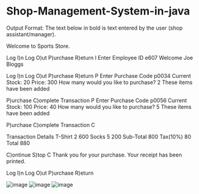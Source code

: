 # Shop-Management-System-in-java
Output Format: The text below in bold is text entered by the user (shop assistant/manager).

Welcome to Sports Store. 

Log I)n		Log O)ut	P)urchase	R)eturn
I
Enter Employee ID
e607
Welcome Joe Bloggs

Log I)n		Log O)ut	P)urchase	R)eturn
P
Enter Purchase Code	
p0034
Current Stock: 20 
Price: 300
How many would you like to purchase?
2
These items have been added

P)urchase 	C)omplete Transaction
P
Enter Purchase Code
p0056
Current Stock: 100 
Price: 40
How many would you like to purchase?
5
These items have been added

P)urchase 	C)omplete Transaction
C

Transaction Details
T-Shirt		    2	               600
Socks		    5	                 200
Sub-Total		800
Tax(10%)		  80
Total			880

C)ontinue	S)top
C
Thank you for your purchase. Your receipt has been printed. 

Log I)n		Log O)ut	P)urchase	R)eturn

![image](https://user-images.githubusercontent.com/78317448/173110597-4671ad5c-678a-4d3b-a681-2e7ea826022f.png)
![image](https://user-images.githubusercontent.com/78317448/173110638-2a30c09a-fb65-4ad7-b784-f5606450c6ed.png)
![image](https://user-images.githubusercontent.com/78317448/173110678-af83e07f-cc85-4998-8f7a-71f262bb9470.png)


